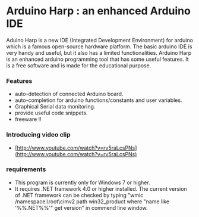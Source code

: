 # Arduino Harp : an enhanced Arduino IDE

  Aduino Harp is a new IDE (Integrated Development Environment) for arduino which is a famous open-source hardware platform.
The basic arduino IDE is very handy and useful, but it also has a limited functionalities.
Arduino Harp is an enhanced arduino programming tool  that has some useful features.
It is a free software and is made for the educational purpose.

### Features
 * auto-detection of connected Arduino board.
 * auto-completion for arduino functions/constants and user variables.
 * Graphical Serial data monitoring.
 * provide useful code snippets.
 * freeware !!
 
### Introducing video clip
- [http://www.youtube.com/watch?v=rv5raLcsPNs](http://www.youtube.com/watch?v=rv5raLcsPNs)

### requirements
* This program is currently only for Windows 7 or higher.
* It requires .NET framework 4.0 or higher installed. The current version of .NET framework can be checked by typing "wmic /namespace:\\root\cimv2 path win32_product where "name like '%%.NET%%'" get version" in commend line window.
